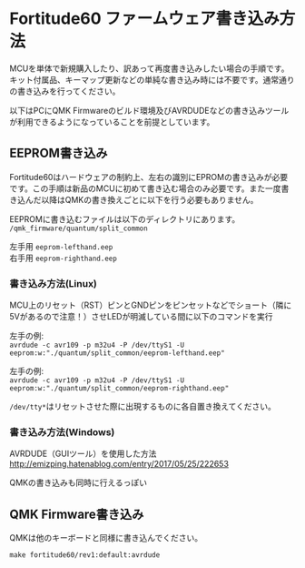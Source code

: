 # Fortitude60 ファームウェア書き込み方法
MCUを単体で新規購入したり、訳あって再度書き込みしたい場合の手順です。
キット付属品、キーマップ更新などの単純な書き込み時には不要です。通常通りの書き込みを行ってください。

以下はPCにQMK Firmwareのビルド環境及びAVRDUDEなどの書き込みツールが利用できるようになっていることを前提としています。

## EEPROM書き込み
Fortitude60はハードウェアの制約上、左右の識別にEPROMの書き込みが必要です。この手順は新品のMCUに初めて書き込む場合のみ必要です。また一度書き込んだ以降はQMKの書き換えごとに以下を行う必要もありません。

EEPROMに書き込むファイルは以下のディレクトリにあります。  
``/qmk_firmware/quantum/split_common``  

左手用 ``eeprom-lefthand.eep``  
右手用 ``eeprom-righthand.eep``

### 書き込み方法(Linux)
MCU上のリセット（RST）ピンとGNDピンをピンセットなどでショート（隣に5Vがあるので注意！）させLEDが明滅している間に以下のコマンドを実行  

左手の例:   
``avrdude -c avr109 -p m32u4 -P /dev/ttyS1 -U  eeprom:w:"./quantum/split_common/eeprom-lefthand.eep"``

左手の例:   
``avrdude -c avr109 -p m32u4 -P /dev/ttyS1 -U  eeprom:w:"./quantum/split_common/eeprom-righthand.eep"``

``/dev/tty*``はリセットさせた際に出現するものに各自置き換えてください。

### 書き込み方法(Windows)
AVRDUDE（GUIツール）を使用した方法  
http://emizping.hatenablog.com/entry/2017/05/25/222653

QMKの書き込みも同時に行えるっぽい


## QMK Firmware書き込み
QMKは他のキーボードと同様に書き込んでください。

``make fortitude60/rev1:default:avrdude``
